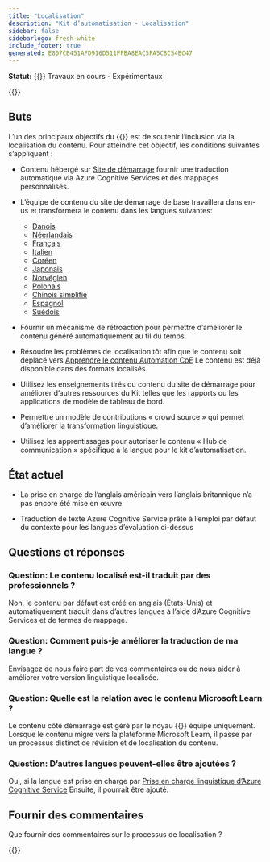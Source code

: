 ```yaml
---
title: "Localisation"
description: "Kit d’automatisation - Localisation"
sidebar: false
sidebarlogo: fresh-white
include_footer: true
generated: E807CB451AFD916D511FFBA8EAC5FA5C8C54BC47
---
```


**Statut:** {{<externalImage src="https://github.githubassets.com/images/icons/emoji/unicode/1f6a7.png" size="16x16" text="Construction Icon">}} Travaux en cours - Expérimentaux

{{<toc>}}

## Buts

L’un des principaux objectifs du {{<product-name>}} est de soutenir l’inclusion via la localisation du contenu. Pour atteindre cet objectif, les conditions suivantes s’appliquent :

- Contenu hébergé sur [Site de démarrage](https://aka.ms/ak4pp/starter) fournir une traduction automatique via Azure Cognitive Services et des mappages personnalisés.

- L’équipe de contenu du site de démarrage de base travaillera dans en-us et transformera le contenu dans les langues suivantes:

  - [Danois](https://microsoft.github.io/powercat-automation-kit/da/)
  - [Néerlandais](https://microsoft.github.io/powercat-automation-kit/nl/)
  - [Français](https://microsoft.github.io/powercat-automation-kit/fr/)
  - [Italien](https://microsoft.github.io/powercat-automation-kit/it/)
  - [Coréen](https://microsoft.github.io/powercat-automation-kit/ko/)
  - [Japonais](https://microsoft.github.io/powercat-automation-kit/ja/)
  - [Norvégien](https://microsoft.github.io/powercat-automation-kit/nb/)
  - [Polonais](https://microsoft.github.io/powercat-automation-kit/pl/)
  - [Chinois simplifié](https://microsoft.github.io/powercat-automation-kit/zh-hans)
  - [Espagnol](https://microsoft.github.io/powercat-automation-kit/es/)
  - [Suédois](https://microsoft.github.io/powercat-automation-kit/sv/)

- Fournir un mécanisme de rétroaction pour permettre d’améliorer le contenu généré automatiquement au fil du temps.

- Résoudre les problèmes de localisation tôt afin que le contenu soit déplacé vers [Apprendre le contenu Automation CoE](https://aka.ms/AutomationCoE) Le contenu est déjà disponible dans des formats localisés.

- Utilisez les enseignements tirés du contenu du site de démarrage pour améliorer d’autres ressources du Kit telles que les rapports ou les applications de modèle de tableau de bord.

- Permettre un modèle de contributions « crowd source » qui permet d’améliorer la transformation linguistique.

- Utilisez les apprentissages pour autoriser le contenu « Hub de communication » spécifique à la langue pour le kit d’automatisation.

## État actuel

- La prise en charge de l’anglais américain vers l’anglais britannique n’a pas encore été mise en œuvre

- Traduction de texte Azure Cognitive Service prête à l’emploi par défaut du contexte pour les langues d’évaluation ci-dessus

## Questions et réponses

### **Question:** Le contenu localisé est-il traduit par des professionnels ?

Non, le contenu par défaut est créé en anglais (États-Unis) et automatiquement traduit dans d’autres langues à l’aide d’Azure Cognitive Services et de termes de mappage.

### **Question:** Comment puis-je améliorer la traduction de ma langue ?

Envisagez de nous faire part de vos commentaires ou de nous aider à améliorer votre version linguistique localisée.

### **Question:** Quelle est la relation avec le contenu Microsoft Learn ?

Le contenu côté démarrage est géré par le noyau {{<product-name>}} équipe uniquement. Lorsque le contenu migre vers la plateforme Microsoft Learn, il passe par un processus distinct de révision et de localisation du contenu.

### **Question:** D’autres langues peuvent-elles être ajoutées ?

Oui, si la langue est prise en charge par [Prise en charge linguistique d’Azure Cognitive Service](https://learn.microsoft.com/azure/cognitive-services/language-support) Ensuite, il pourrait être ajouté.

## Fournir des commentaires

Que fournir des commentaires sur le processus de localisation ?

{{<questions name="/content/fr/localization.json" completed="Merci d’avoir répondu aux questions" showNavigationButtons="false" locale="fr">}}
